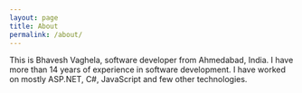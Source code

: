 ```yaml
---
layout: page
title: About
permalink: /about/
---
```


This is Bhavesh Vaghela, software developer from Ahmedabad, India. I have more than 14 years of experience in software development. I have worked on mostly ASP.NET, C#, JavaScript and few other technologies.
<!---You can find the source code for Minima at GitHub:
[jekyll][jekyll-organization] /
[minima](https://github.com/jekyll/minima)

You can find the source code for Jekyll at GitHub:
[jekyll][jekyll-organization] /
[jekyll](https://github.com/jekyll/jekyll)


[jekyll-organization]: https://github.com/jekyll -->
